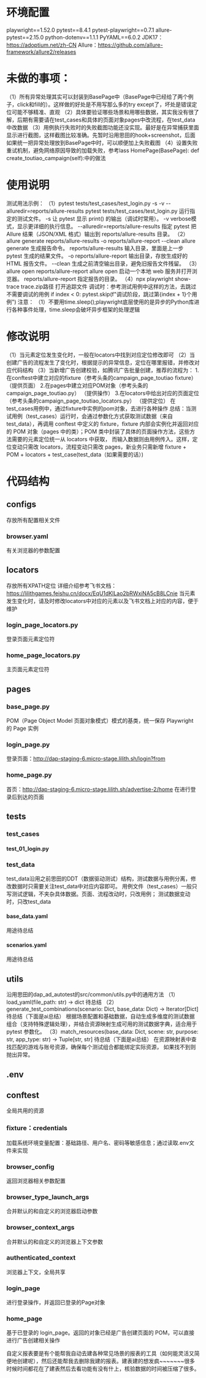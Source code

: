# 环境配置
playwright==1.52.0
pytest==8.4.1
pytest-playwright==0.7.1
allure-pytest==2.15.0
python-dotenv==1.1.1
PyYAML==6.0.2
JDK17：https://adoptium.net/zh-CN
Allure：https://github.com/allure-framework/allure2/releases


# 未做的事项：
（1）所有异常处理其实可以封装到BasePage中（BasePage中已经给了两个例子，click和fill的）。这样做的好处是不用写那么多的try except了，坏处是错误定位可能不够精准、直观
（2）具体要验证哪些场景和用哪些数据，其实我没有很了解，后期有需要请在test_cases和具体的页面对象pages中改流程，在test_data中改数据
（3）用例执行失败时的失败截图功能还没实现。最好是在异常捕获里面显示进行截图，这样截图比较准确。先暂时沿用思田的hook+screenshot，后面如果统一把异常处理放到BasePage中时，可以顺便加上失败截图
（4）设置失败重试机制，避免网络原因导致的加载失败，参考lass HomePage(BasePage): def create_toutiao_campaign(self):中的做法


# 使用说明
测试用法示例：
（1）pytest tests/test_cases/test_login.py -s -v --alluredir=reports/allure-results
pytest tests/test_cases/test_login.py 运行指定的测试文件。
-s 让 pytest 显示 print() 的输出（调试时常用）。
-v verbose模式，显示更详细的执行信息。
--alluredir=reports/allure-results 指定 pytest 把 Allure 结果（JSON/XML 格式）输出到 reports/allure-results 目录。
（2）allure generate reports/allure-results -o reports/allure-report --clean
allure generate 生成报告命令。
reports/allure-results 输入目录，里面是上一步 pytest 生成的结果文件。
-o reports/allure-report 输出目录，存放生成好的 HTML 报告文件。
--clean 生成之前清空输出目录，避免旧报告文件残留。
（3）allure open reports/allure-report
allure open 启动一个本地 web 服务并打开浏览器。
reports/allure-report 指定报告的目录。
（4）npx playwright show-trace trace.zip路径 打开追踪文件
调试时：参考测试用例中这样的方法，去跳过不需要调试的用例
if index < 0:
    pytest.skip(f"调试阶段，跳过第{index + 1}个用例")
注意：
（1）不要用time.sleep();playwright底层使用的是异步的Python库进行各种事件处理，time.sleep会破坏异步框架的处理逻辑




# 修改说明
（1）当元素定位发生变化时，一般在locators中找到对应定位修改即可
（2）当创建广告的流程发生了变化时，根据提示的异常信息，定位在哪里报错，并修改对应代码结构
（3）当新增广告创建校验，如腾讯广告批量创建，推荐的流程为：
    1.在conftest中建立对应的fixture（参考头条的campaign_page_toutiao fixture）  （提供页面）
    2.在pages中建立对应POM对象（参考头条的campaign_page_toutiao.py）  （提供操作）
    3.在locators中给出对应的页面定位（参考头条的campaign_page_toutiao_locators.py）  （提供定位）
    在test_cases用例中，通过fixture中实例的pom对象，去进行各种操作
总结：当测试用例（test_cases）运行时，会通过参数化方式获取测试数据（来自 test_data），再调用 conftest 中定义的 fixture，fixture 
内部会实例化并返回对应的 POM 对象（pages 中的类）；POM 类中封装了具体的页面操作方法，这些方法需要的元素定位统一从 locators 中获取，
而输入数据则由用例传入。这样，定位变动只需改 locators，流程变动只需改 pages，新业务只需新增 fixture + POM + locators + test_case(test_data（如果需要的话）)


# 代码结构
## configs
存放所有配置相关文件
### browser.yaml
有关浏览器的参数配置


## locators
存放所有XPATH定位
详细介绍参考飞书文档：https://lilithgames.feishu.cn/docx/EqU1dKlLao2bRWxiNA5cB8LCnie
当元素发生变化时，请及时修改locators中对应的元素以及飞书文档上对应的内容，便于维护
### login_page_locators.py
登录页面元素定位符
### home_page_locators.py
主页面元素定位符



## pages
### base_page.py
POM（Page Object Model 页面对象模式）模式的基类，统一保存 Playwright 的 Page 实例
### login_page.py
登录页面：http://dap-staging-6.micro-stage.lilith.sh/login?from
### home_page.py
首页：http://dap-staging-6.micro-stage.lilith.sh/advertise-2/home
在进行登录后到达的页面




## tests
### test_cases
#### test_01_login.py
### test_data
test_data沿用之前思田的DDT（数据驱动测试）结构，测试数据与用例分离，修改数据时只需要关注test_data中对应内容即可。
用例文件（test_cases）一般只写测试逻辑，不夹杂具体数据。页面、流程改动时，只改用例； 测试数据变动时，只改test_data
#### base_data.yaml
用途待总结
#### scenarios.yaml
用途待总结



## utils
沿用思田的dap_ad_autotest的src/common/utils.py中的通用方法
（1）load_yaml(file_path: str) -> dict 
待总结
（2）generate_test_combinations(scenario: Dict, base_data: Dict) -> Iterator[Dict]
待总结（下面是ai总结）
根据场景配置和基础数据，自动生成多维度的测试数据组合（支持特殊逻辑处理），并结合资源映射生成可用的测试数据字典，适合用于 pytest 参数化。
（3）match_resources(base_data: Dict, scene: str, purpose: str, app_type: str) -> Tuple[str, str]
待总结（下面是ai总结）
在资源映射表中查找匹配的游戏与账号资源，确保每个测试组合都能绑定实际资源， 如果找不到则抛出异常。


## .env


## conftest
全局共用的资源
### fixture：credentials
加载系统环境变量配置：基础路径、用户名、密码等敏感信息；通过读取.env文件来实现
### browser_config
返回浏览器相关参数配置
### browser_type_launch_args
合并默认的和自定义的浏览器启动参数
### browser_context_args
合并默认的和自定义的浏览器上下文参数
### authenticated_context
浏览器上下文，全局共享
### login_page
进行登录操作，并返回已登录的Page对象
### home_page
基于已登录的 login_page。返回的对象已经是广告创建页面的 POM，可以直接进行广告创建相关操作


自定义报表要是有个能帮我自动去建各种常见场景的报表的工具（如何能灵活又简便地创建呢），然后还能帮我去删除我建的报表。建表建的想发疯~~~~~~~很多时候时间都花在了建表然后去看功能有没有什上，核验数据的时间被压缩了很多。
